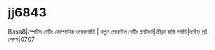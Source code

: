 # jj6843
Basa8|স্পোর্টস বেটিং কোম্পানির ওয়েবসাইট | নতুন মোবাইল বেটিং প্ল্যাটফর্ম|ক্রীড়া বাজি সাইট|লাইভ স্লট গেমস|0707
